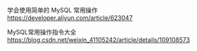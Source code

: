 
学会使用简单的 MySQL 常用操作 https://developer.aliyun.com/article/623047

MySQL常用操作指令大全 https://blog.csdn.net/weixin_41105242/article/details/109108573
